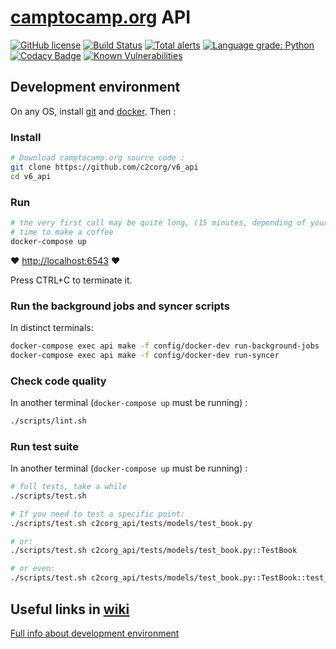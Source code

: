 # [camptocamp.org](https://www.camptocamp.org) API

[![GitHub license](https://img.shields.io/github/license/c2corg/v6_api.svg)](https://github.com/c2corg/v6_api/blob/master/LICENSE) [![Build Status](https://travis-ci.org/c2corg/v6_api.svg?branch=master)](https://travis-ci.com/c2corg/v6_api) [![Total alerts](https://img.shields.io/lgtm/alerts/g/c2corg/v6_api.svg?logo=lgtm&logoWidth=18)](https://lgtm.com/projects/g/c2corg/v6_api/alerts/) [![Language grade: Python](https://img.shields.io/lgtm/grade/python/g/c2corg/v6_api.svg?logo=lgtm&logoWidth=18)](https://lgtm.com/projects/g/c2corg/v6_api/context:javascript) [![Codacy Badge](https://api.codacy.com/project/badge/Grade/56217935d9cd43458eb5539ce52a8628)](https://app.codacy.com/app/c2corg/v6_api?utm_source=github.com&utm_medium=referral&utm_content=c2corg/v6_api&utm_campaign=Badge_Grade_Dashboard) [![Known Vulnerabilities](https://snyk.io/test/github/c2corg/v6_api/badge.svg)](https://snyk.io/test/github/c2corg/v6_api)

## Development environment
On any OS, install [git](https://git-scm.com/) and [docker](https://docs.docker.com/install/). Then :

### Install

```sh
# Download camptocamp.org source code :
git clone https://github.com/c2corg/v6_api
cd v6_api
```

### Run

```sh
# the very first call may be quite long, (15 minutes, depending of your bandwith)
# time to make a coffee
docker-compose up
```

:heart: <http://localhost:6543> :heart:

Press CTRL+C to terminate it.

### Run the background jobs and syncer scripts

In distinct terminals:

```sh
docker-compose exec api make -f config/docker-dev run-background-jobs
docker-compose exec api make -f config/docker-dev run-syncer
```

### Check code quality

In another terminal (`docker-compose up` must be running) :

```sh
./scripts/lint.sh
```

### Run test suite 

In another terminal (`docker-compose up` must be running) :

```sh
# full tests, take a while
./scripts/test.sh

# If you need to test a specific point: 
./scripts/test.sh c2corg_api/tests/models/test_book.py

# or:
./scripts/test.sh c2corg_api/tests/models/test_book.py::TestBook

# or even:
./scripts/test.sh c2corg_api/tests/models/test_book.py::TestBook::test_to_archive
```

## Useful links in [wiki](https://github.com/c2corg/v6_api/wiki)

[Full info about development environment](https://github.com/c2corg/v6_api/wiki/Development-environment-on-Linux)
